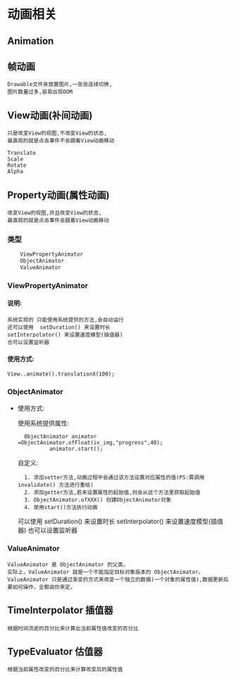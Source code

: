 # 动画相关

## Animation

## 帧动画

    Drawable文件夹放置图片,一张张连续切换,
    图片数量过多,容易出现OOM

## View动画(补间动画)
    
    只是改变View的视图,不改变View的状态,
    最直观的就是点击事件不会跟着View动画移动

    Translate
    Scale
    Rotate
    Alpha
    
## Property动画(属性动画)

    改变View的视图,并且改变View的状态,
    最直观的就是点击事件会跟着View动画移动
    
### 类型

``` java
    ViewPropertyAnimator
    ObjectAnimator
    ValueAnimator
```

### ViewPropertyAnimator

#### 说明:

    系统实现的 只能使用系统提供的方法,会自动运行
    还可以使用  setDuration() 来设置时长
    setInterpolator() 来设置速度模型(插值器)
    也可以设置监听器  

#### 使用方式:

    View..animate().translationX(100);

### ObjectAnimator
    
* 使用方式:

    使用系统提供属性:

        ObjectAnimator animator =ObjectAnimator.ofFloat(iv_img,"progress",40);
                animator.start();
    自定义:

        1. 添加setter方法,动画过程中会通过该方法设置对应属性的值(PS:需调用 invalidate() 方法进行重绘)
        2. 添加getter方法,若未设置属性的起始值,则会从这个方法里获取起始值
        3. ObjectAnimator.ofXXX() 创建ObjectAnimator对象
        4. 使用start()方法执行动画

    可以使用  setDuration() 来设置时长
    setInterpolator() 来设置速度模型(插值器)
    也可以设置监听器

### ValueAnimator

    ValueAnimator 是 ObjectAnimator 的父类，
    实际上，ValueAnimator 就是一个不能指定目标对象版本的 ObjectAnimator。
    ValueAnimator 只是通过渐变的方式来改变一个独立的数据(一个对象的属性值),数据更新后要如何操作，全都由你来定，

## TimeInterpolator 插值器 
    
    根据时间流逝的百分比来计算出当前属性值改变的百分比
       
## TypeEvaluator 估值器
    
    根据当前属性改变的百分比来计算改变后的属性值

